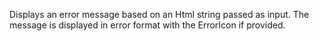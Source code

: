 ﻿Displays an error message based on an Html string passed as input. The message is displayed in error format with the ErrorIcon if provided.